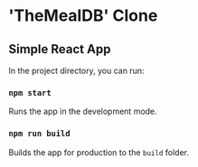 # 'TheMealDB' Clone

## Simple React App

In the project directory, you can run:

### `npm start`

Runs the app in the development mode.

### `npm run build`

Builds the app for production to the `build` folder.
